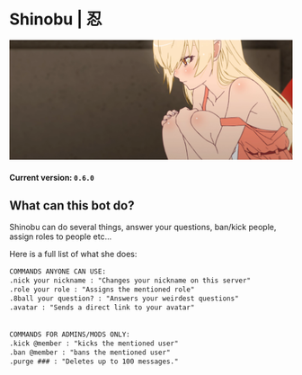 # Shinobu | 忍


<p align="center">
  <img src="images/shinobu.png" alt="xd"/>
</p>


#### Current version: `0.6.0`

## What can this bot do?

Shinobu can do several things, answer your questions, ban/kick people, assign roles to people etc...

Here is a full list of what she does:

```
COMMANDS ANYONE CAN USE:
.nick your nickname : "Changes your nickname on this server"
.role your role : "Assigns the mentioned role"
.8ball your question? : "Answers your weirdest questions"
.avatar : "Sends a direct link to your avatar"


COMMANDS FOR ADMINS/MODS ONLY:
.kick @member : "kicks the mentioned user"
.ban @member : "bans the mentioned user"
.purge ### : "Deletes up to 100 messages."

```






